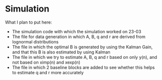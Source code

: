 # Simulation

What I plan to put here:
- The simulation code with which the simulation worked on 23-03
- The file for data generation in which A, B, q and r are derived from lognormal distributions
- The file in which the optimal B is generated by using the Kalman Gain, and that this B is also estimated by using Kalman
- The file in which we try to estimate A, B, q and r based on only y(n), and not based on ximp(n) and xexp(n)
- The file in which 2 baseline blocks are added to see whether this helps to estimate q and r more accurately
